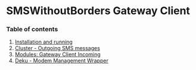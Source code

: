 # SMSWithoutBorders Gateway Client
### Table of contents
1. [Installation and running](src/README.md)
2. [Cluster - Outgoing SMS messages](src/README.cluster.md)
3. [Modules: Gateway Client Incoming](docs/README.gateway_incoming.md)
4. [Deku - Modem Management Wrapper](src/README.deku.md)
